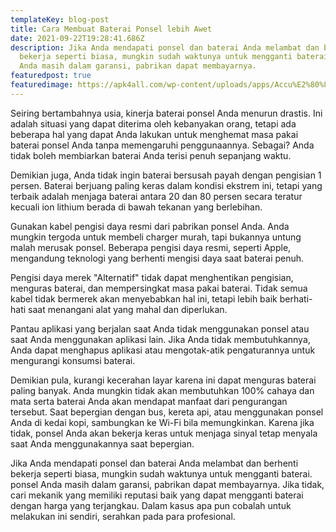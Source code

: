 ```yaml
---
templateKey: blog-post
title: Cara Membuat Baterai Ponsel lebih Awet
date: 2021-09-22T19:28:41.686Z
description: Jika Anda mendapati ponsel dan baterai Anda melambat dan berhenti
  bekerja seperti biasa, mungkin sudah waktunya untuk mengganti baterai. ponsel
  Anda masih dalam garansi, pabrikan dapat membayarnya.
featuredpost: true
featuredimage: https://apk4all.com/wp-content/uploads/apps/Accu%E2%80%8BBattery/s07Ka9lphfPJc4OggKHoL3kymAfsvUrr37CFVsLqg9GXZLfIYFj8lz4W7eiI1d0zrMs-2.png
---
```

<!--StartFragment-->

Seiring bertambahnya usia, kinerja baterai ponsel Anda menurun drastis. Ini adalah situasi yang dapat diterima oleh kebanyakan orang, tetapi ada beberapa hal yang dapat Anda lakukan untuk menghemat masa pakai baterai ponsel Anda tanpa memengaruhi penggunaannya. Sebagai? Anda tidak boleh membiarkan baterai Anda terisi penuh sepanjang waktu. 

Demikian juga, Anda tidak ingin baterai bersusah payah dengan pengisian 1 persen. Baterai berjuang paling keras dalam kondisi ekstrem ini, tetapi yang terbaik adalah menjaga baterai antara 20 dan 80 persen secara teratur kecuali ion lithium berada di bawah tekanan yang berlebihan.

 Gunakan kabel pengisi daya resmi dari pabrikan ponsel Anda. Anda mungkin tergoda untuk membeli charger murah, tapi bukannya untung malah merusak ponsel. Beberapa pengisi daya resmi, seperti Apple, mengandung teknologi yang berhenti mengisi daya saat baterai penuh. 

Pengisi daya merek "Alternatif" tidak dapat menghentikan pengisian, menguras baterai, dan mempersingkat masa pakai baterai. Tidak semua kabel tidak bermerek akan menyebabkan hal ini, tetapi lebih baik berhati-hati saat menangani alat yang mahal dan diperlukan.

 Pantau aplikasi yang berjalan saat Anda tidak menggunakan ponsel atau saat Anda menggunakan aplikasi lain. Jika Anda tidak membutuhkannya, Anda dapat menghapus aplikasi atau mengotak-atik pengaturannya untuk mengurangi konsumsi baterai. 

Demikian pula, kurangi kecerahan layar karena ini dapat menguras baterai paling banyak. Anda mungkin tidak akan membutuhkan 100% cahaya dan mata serta baterai Anda akan mendapat manfaat dari pengurangan tersebut. Saat bepergian dengan bus, kereta api, atau menggunakan ponsel Anda di kedai kopi, sambungkan ke Wi-Fi bila memungkinkan. Karena jika tidak, ponsel Anda akan bekerja keras untuk menjaga sinyal tetap menyala saat Anda menggunakannya saat bepergian. 

Jika Anda mendapati ponsel dan baterai Anda melambat dan berhenti bekerja seperti biasa, mungkin sudah waktunya untuk mengganti baterai. ponsel Anda masih dalam garansi, pabrikan dapat membayarnya. Jika tidak, cari mekanik yang memiliki reputasi baik yang dapat mengganti baterai dengan harga yang terjangkau. Dalam kasus apa pun cobalah untuk melakukan ini sendiri, serahkan pada para profesional.

<!--EndFragment-->
